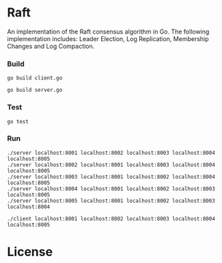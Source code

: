 Raft
====
An implementation of the Raft consensus algorithm in Go. The following implementation includes: Leader Election, Log Replication,
Membership Changes and Log Compaction.

### Build
```
go build client.go
```
```
go build server.go
```

### Test
```
go test
```

### Run
```
./server localhost:8001 localhost:8002 localhost:8003 localhost:8004 localhost:8005
./server localhost:8002 localhost:8001 localhost:8003 localhost:8004 localhost:8005
./server localhost:8003 localhost:8001 localhost:8002 localhost:8004 localhost:8005
./server localhost:8004 localhost:8001 localhost:8002 localhost:8003 localhost:8005
./server localhost:8005 localhost:8001 localhost:8002 localhost:8003 localhost:8004
```

```
./client localhost:8001 localhost:8002 localhost:8003 localhost:8004 localhost:8005
```

License
=======
